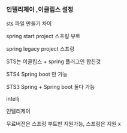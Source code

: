 ### 인텔리제이 ,이클립스 설정

sts 파일 만들기 차이

spring start project 스프링 부트 

spring legacy project 스프링 



STS는 이클립스 + spring  플러그인 합친것

STS4 Spring boot 만 가능 

STS3 Spring + Spring boot 둘다 가능 



intellj

인텔리제이 

무료버전은 스프링 부트만 지원가능, 스프링은 지원 x 

